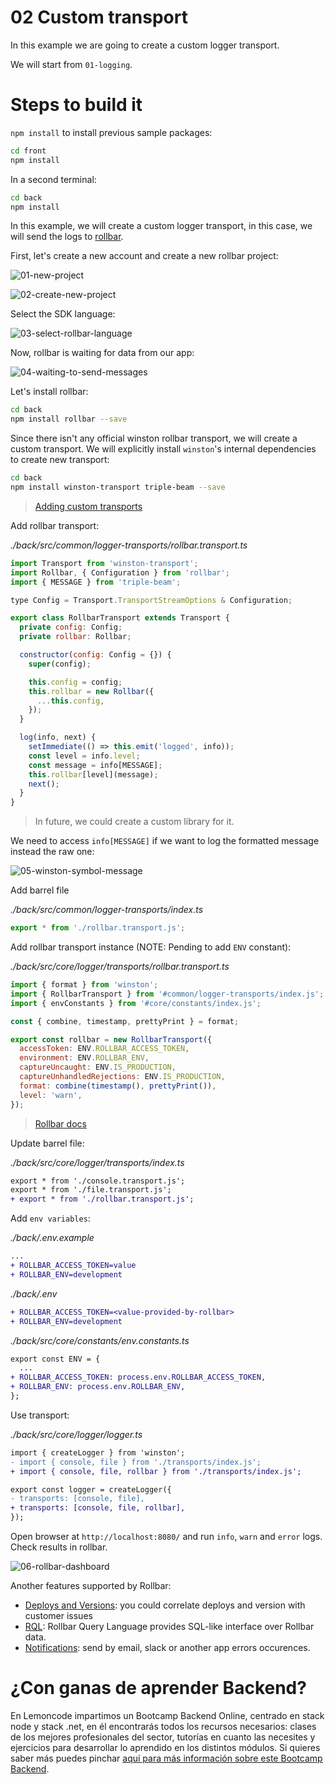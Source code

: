 # 02 Custom transport

In this example we are going to create a custom logger transport.

We will start from `01-logging`.

# Steps to build it

`npm install` to install previous sample packages:

```bash
cd front
npm install

```

In a second terminal:

```bash
cd back
npm install

```

In this example, we will create a custom logger transport, in this case, we will send the logs to [rollbar](https://rollbar.com/).

First, let's create a new account and create a new rollbar project:

![01-new-project](./readme-resources/01-new-project.png)

![02-create-new-project](./readme-resources/02-create-new-project.png)


Select the SDK language:

![03-select-rollbar-language](./readme-resources/03-select-rollbar-language.png)

Now, rollbar is waiting for data from our app:

![04-waiting-to-send-messages](./readme-resources/04-waiting-to-send-messages.png)

Let's install rollbar:

```bash
cd back
npm install rollbar --save

```

Since there isn't any official winston rollbar transport, we will create a custom transport. We will explicitly install `winston`'s internal dependencies to create new transport:

```bash
cd back
npm install winston-transport triple-beam --save

```

> [Adding custom transports](https://github.com/winstonjs/winston#adding-custom-transports)

Add rollbar transport:

_./back/src/common/logger-transports/rollbar.transport.ts_

```javascript
import Transport from 'winston-transport';
import Rollbar, { Configuration } from 'rollbar';
import { MESSAGE } from 'triple-beam';

type Config = Transport.TransportStreamOptions & Configuration;

export class RollbarTransport extends Transport {
  private config: Config;
  private rollbar: Rollbar;

  constructor(config: Config = {}) {
    super(config);

    this.config = config;
    this.rollbar = new Rollbar({
      ...this.config,
    });
  }

  log(info, next) {
    setImmediate(() => this.emit('logged', info));
    const level = info.level;
    const message = info[MESSAGE];
    this.rollbar[level](message);
    next();
  }
}

```

> In future, we could create a custom library for it.

We need to access `info[MESSAGE]` if we want to log the formatted message instead the raw one:

![05-winston-symbol-message](./readme-resources/05-winston-symbol-message.png)

Add barrel file

_./back/src/common/logger-transports/index.ts_

```javascript
export * from './rollbar.transport.js';

```

Add rollbar transport instance (NOTE: Pending to add `ENV` constant):

_./back/src/core/logger/transports/rollbar.transport.ts_

```javascript
import { format } from 'winston';
import { RollbarTransport } from '#common/logger-transports/index.js';
import { envConstants } from '#core/constants/index.js';

const { combine, timestamp, prettyPrint } = format;

export const rollbar = new RollbarTransport({
  accessToken: ENV.ROLLBAR_ACCESS_TOKEN,
  environment: ENV.ROLLBAR_ENV,
  captureUncaught: ENV.IS_PRODUCTION,
  captureUnhandledRejections: ENV.IS_PRODUCTION,
  format: combine(timestamp(), prettyPrint()),
  level: 'warn',
});

```

> [Rollbar docs](https://docs.rollbar.com/docs/nodejs)

Update barrel file:

_./back/src/core/logger/transports/index.ts_

```diff
export * from './console.transport.js';
export * from './file.transport.js';
+ export * from './rollbar.transport.js';

```

Add `env variables`:

_./back/.env.example_

```diff
...
+ ROLLBAR_ACCESS_TOKEN=value
+ ROLLBAR_ENV=development

```

_./back/.env_

```diff
+ ROLLBAR_ACCESS_TOKEN=<value-provided-by-rollbar>
+ ROLLBAR_ENV=development

```

_./back/src/core/constants/env.constants.ts_

```diff
export const ENV = {
  ...
+ ROLLBAR_ACCESS_TOKEN: process.env.ROLLBAR_ACCESS_TOKEN,
+ ROLLBAR_ENV: process.env.ROLLBAR_ENV,
};

```

Use transport:

_./back/src/core/logger/logger.ts_

```diff
import { createLogger } from 'winston';
- import { console, file } from './transports/index.js';
+ import { console, file, rollbar } from './transports/index.js';

export const logger = createLogger({
- transports: [console, file],
+ transports: [console, file, rollbar],
});

```

Open browser at `http://localhost:8080/` and run `info`, `warn` and `error` logs. Check results in rollbar.

![06-rollbar-dashboard](./readme-resources/06-rollbar-dashboard.png)

Another features supported by Rollbar:

- [Deploys and Versions](https://docs.rollbar.com/docs/deploy-tracking): you could correlate deploys and version with customer issues
- [RQL](https://docs.rollbar.com/docs/rql): Rollbar Query Language provides SQL-like interface over Rollbar data.
- [Notifications](https://docs.rollbar.com/docs/notifications): send by email, slack or another app errors occurences.

# ¿Con ganas de aprender Backend?

En Lemoncode impartimos un Bootcamp Backend Online, centrado en stack node y stack .net, en él encontrarás todos los recursos necesarios: clases de los mejores profesionales del sector, tutorías en cuanto las necesites y ejercicios para desarrollar lo aprendido en los distintos módulos. Si quieres saber más puedes pinchar [aquí para más información sobre este Bootcamp Backend](https://lemoncode.net/bootcamp-backend#bootcamp-backend/banner).
